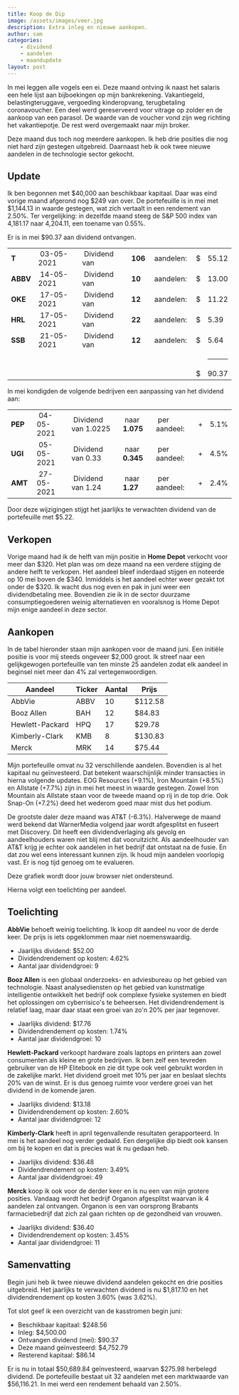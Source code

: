 ```yaml
---
title: Koop de Dip
image: /assets/images/veer.jpg
description: Extra inleg en nieuwe aankopen.
author: sam
categories:
    - dividend
    - aandelen
    - maandupdate
layout: post
---
```


In mei leggen alle vogels een ei. Deze maand ontving ik naast het salaris een hele lijst aan bijboekingen op mijn bankrekening. Vakantiegeld, belastingteruggave, vergoeding kinderopvang, terugbetaling coronavoucher. Een deel werd gereserveerd voor vitrage op zolder en de aankoop van een parasol. De waarde van de voucher vond zijn weg richting het vakantiepotje. De rest werd overgemaakt naar mijn broker.

Deze maand dus toch nog meerdere aankopen. Ik heb drie posities die nog niet hard zijn gestegen uitgebreid. Daarnaast heb ik ook twee nieuwe aandelen in de technologie sector gekocht.

## Update

Ik ben begonnen met $40,000 aan beschikbaar kapitaal. Daar was eind vorige maand afgerond nog $249 van over. De portefeuille is in mei met $1,144.13 in waarde gestegen, wat zich vertaalt in een rendement van 2.50%. Ter vergelijking: in dezelfde maand steeg de S&P 500 index van 4,181.17 naar 4,204.11, een toename van 0.55%.

Er is in mei $90.37 aan dividend ontvangen.

<div class="blog-list">
  <table>
    <tbody>
      <tr><td><b>T</b></td><td>&nbsp;03-05-2021</td><td>&nbsp;Dividend van</td><td>&nbsp;<b>106</b></td><td>&nbsp;aandelen:</td><td>&nbsp;$</td><td>55.12</td></tr>
	  <tr><td><b>ABBV</b></td><td>&nbsp;14-05-2021</td><td>&nbsp;Dividend van</td><td>&nbsp;<b>10</b></td><td>&nbsp;aandelen:</td><td>&nbsp;$</td><td>13.00</td></tr>
	  <tr><td><b>OKE</b></td><td>&nbsp;17-05-2021</td><td>&nbsp;Dividend van</td><td>&nbsp;<b>12</b></td><td>&nbsp;aandelen:</td><td>&nbsp;$</td><td>11.22</td></tr>
	  <tr><td><b>HRL</b></td><td>&nbsp;17-05-2021</td><td>&nbsp;Dividend van</td><td>&nbsp;<b>22</b></td><td>&nbsp;aandelen:</td><td>&nbsp;$</td><td>5.39</td></tr>
	  <tr><td><b>SSB</b></td><td>&nbsp;21-05-2021</td><td>&nbsp;Dividend van</td><td>&nbsp;<b>12</b></td><td>&nbsp;aandelen:</td><td>&nbsp;$</td><td>5.64</td></tr>
	  <tr><td></td><td></td><td></td><td></td><td></td><td></td><td><hr style="background-color:black"></td></tr>
	  <tr><td></td><td></td><td></td><td></td><td></td><td>&nbsp;$</td><td>90.37</td></tr>
    </tbody>
  </table>
</div>

In mei kondigden de volgende bedrijven een aanpassing van het dividend aan:

<div class="blog-list">
  <table>
    <tbody>
      <tr><td><b>PEP&nbsp;</b></td><td>&nbsp;04-05-2021</td><td>&nbsp;Dividend van 1.0225</td><td>&nbsp;naar <b>1.075</b></td><td>&nbsp;per aandeel:</td><td>&nbsp;+</td><td>5.1%</td></tr>
	  <tr><td><b>UGI&nbsp;</b></td><td>&nbsp;05-05-2021</td><td>&nbsp;Dividend van 0.33</td><td>&nbsp;naar <b>0.345</b></td><td>&nbsp;per aandeel:</td><td>&nbsp;+</td><td>4.5%</td></tr>
	  <tr><td><b>AMT&nbsp;</b></td><td>&nbsp;27-05-2021</td><td>&nbsp;Dividend van 1.24</td><td>&nbsp;naar <b>1.27</b></td><td>&nbsp;per aandeel:</td><td>&nbsp;+</td><td>2.4%</td></tr>
    </tbody>
  </table>
</div>

Door deze wijzigingen stijgt het jaarlijks te verwachten dividend van de portefeuille met $5.22.

## Verkopen

Vorige maand had ik de helft van mijn positie in **Home Depot** verkocht voor meer dan $320. Het plan was om deze maand na een verdere stijging de andere helft te verkopen. Het aandeel bleef inderdaad stijgen en noteerde op 10 mei boven de $340. Inmiddels is het aandeel echter weer gezakt tot onder de $320. Ik wacht dus nog even en pak in juni weer een dividendbetaling mee. Bovendien zie ik in de sector duurzame consumptiegoederen weinig alternatieven en vooralsnog is Home Depot mijn enige aandeel in deze sector.

## Aankopen

In de tabel hieronder staan mijn aankopen voor de maand juni. Een initiële positie is voor mij steeds ongeveer $2,000 groot. Ik streef naar een gelijkgewogen portefeuille van ten minste 25 aandelen zodat elk aandeel in beginsel niet meer dan 4% zal vertegenwoordigen.

| Aandeel            | Ticker | Aantal | Prijs    |
|--------------------| -------| -------|----------|
| AbbVie             | ABBV   | 10     |  $112.58 |
| Booz Allen         | BAH    | 12     |   $84.83 |
| Hewlett-Packard    | HPQ    | 17     |   $29.78 |
| Kimberly-Clark     | KMB    |  8     |  $130.83 |
| Merck              | MRK    | 14     |   $75.44 |

Mijn portefeuille omvat nu 32 verschillende aandelen. Bovendien is al het kapitaal nu geïnvesteerd. Dat betekent waarschijnlijk minder transacties in hierna volgende updates. EOG Resources (+9.1%), Iron Mountain (+8.5%) en Allstate (+7.7%) zijn in mei het meest in waarde gestegen. Zowel Iron Mountain als Allstate staan voor de tweede maand op rij in de top drie. Ook Snap-On (+7.2%) deed het wederom goed maar mist dus het podium.

De grootste daler deze maand was AT&T (-6.3%). Halverwege de maand werd bekend dat WarnerMedia volgend jaar wordt afgesplitst en fuseert met Discovery. Dit heeft een dividendverlaging als gevolg en aandeelhouders waren niet blij met dat vooruitzicht. Als aandeelhouder van AT&T krijg je echter ook aandelen in het bedrijf dat ontstaat na de fusie. En dat zou wel eens interessant kunnen zijn. Ik houd mijn aandelen voorlopig vast. Er is nog tijd genoeg om te evalueren.

<div class="chart-wrapper">
    <canvas id="weights" width="400" height="200" align="left">Deze grafiek wordt door jouw browser niet ondersteund.</canvas>
</div>
<script src="{{site.baseurl}}/assets/js/charts/2021-06-02-script.js"></script>

Hierna volgt een toelichting per aandeel.

## Toelichting

**AbbVie** behoeft weinig toelichting. Ik koop dit aandeel nu voor de derde keer. De prijs is iets opgeklommen maar niet noemenswaardig.

<ul class="blog-list">
  <li>Jaarlijks dividend: $52.00</li>
  <li>Dividendrendement op kosten: 4.62%</li>
  <li>Aantal jaar dividendgroei: 9</li>
</ul>

**Booz Allen** is een globaal onderzoeks- en adviesbureau op het gebied van technologie. Naast analysediensten op het gebied van kunstmatige intelligentie ontwikkelt het bedrijf ook complexe fysieke systemen en biedt het oplossingen om cyberrisico's te beheersen. Het dividendrendement is relatief laag, maar daar staat een groei van zo'n 20% per jaar tegenover.

<ul class="blog-list">
  <li>Jaarlijks dividend: $17.76</li>
  <li>Dividendrendement op kosten: 1.74%</li>
  <li>Aantal jaar dividendgroei: 10</li>
</ul>

**Hewlett-Packard** verkoopt hardware zoals laptops en printers aan zowel consumenten als kleine en grote bedrijven. Ik ben zelf een tevreden gebruiker van de HP Elitebook en zie dit type ook veel gebruikt worden in de zakelijke markt. Het dividend groeit met 10% per jaar en beslaat slechts 20% van de winst. Er is dus genoeg ruimte voor verdere groei van het dividend in de komende jaren.

<ul class="blog-list">
  <li>Jaarlijks dividend: $13.18</li>
  <li>Dividendrendement op kosten: 2.60%</li>
  <li>Aantal jaar dividendgroei: 12</li>
</ul>

**Kimberly-Clark** heeft in april tegenvallende resultaten gerapporteerd. In mei is het aandeel nog verder gedaald. Een dergelijke dip biedt ook kansen om bij te kopen en dat is precies wat ik nu gedaan heb.

<ul class="blog-list">
  <li>Jaarlijks dividend: $36.48</li>
  <li>Dividendrendement op kosten: 3.49%</li>
  <li>Aantal jaar dividendgroei: 49</li>
</ul>

**Merck** koop ik ook voor de derder keer en is nu een van mijn grotere posities. Vandaag wordt het bedrijf Organon afgesplitst waarvan ik 4 aandelen zal ontvangen. Organon is een van oorsprong Brabants farmaciebedrijf dat zich zal gaan richten op de gezondheid van vrouwen.

<ul class="blog-list">
  <li>Jaarlijks dividend: $36.40</li>
  <li>Dividendrendement op kosten: 3.45%</li>
  <li>Aantal jaar dividendgroei: 11</li>
</ul>

## Samenvatting

Begin juni heb ik twee nieuwe dividend aandelen gekocht en drie posities uitgebreid. Het jaarlijks te verwachten dividend is nu $1,817.10 en het dividendrendement op kosten 3.60% (was 3.62%).

Tot slot geef ik een overzicht van de kasstromen begin juni:

<ul class="blog-list">
  <li>Beschikbaar kapitaal: $248.56</li>
  <li>Inleg: $4,500.00</li>
  <li>Ontvangen dividend (mei): $90.37</li>
  <li>Deze maand geïnvesteerd: $4,752.79</li>
  <li>Resterend kapitaal: $86.14</li>
</ul>

Er is nu in totaal $50,689.84 geïnvesteerd, waarvan $275.98 herbelegd dividend. De portefeuille bestaat uit 32 aandelen met een marktwaarde van $56,116.21. In mei werd een rendement behaald van 2.50%.